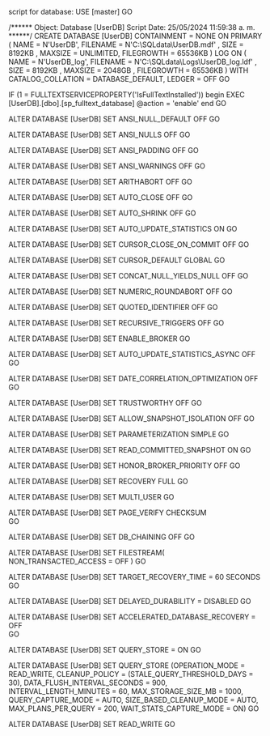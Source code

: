 script for database:
USE [master]
GO

/****** Object:  Database [UserDB]    Script Date: 25/05/2024 11:59:38 a. m. ******/
CREATE DATABASE [UserDB]
 CONTAINMENT = NONE
 ON  PRIMARY 
( NAME = N'UserDB', FILENAME = N'C:\SQLdata\UserDB.mdf' , SIZE = 8192KB , MAXSIZE = UNLIMITED, FILEGROWTH = 65536KB )
 LOG ON 
( NAME = N'UserDB_log', FILENAME = N'C:\SQLdata\Logs\UserDB_log.ldf' , SIZE = 8192KB , MAXSIZE = 2048GB , FILEGROWTH = 65536KB )
 WITH CATALOG_COLLATION = DATABASE_DEFAULT, LEDGER = OFF
GO

IF (1 = FULLTEXTSERVICEPROPERTY('IsFullTextInstalled'))
begin
EXEC [UserDB].[dbo].[sp_fulltext_database] @action = 'enable'
end
GO

ALTER DATABASE [UserDB] SET ANSI_NULL_DEFAULT OFF 
GO

ALTER DATABASE [UserDB] SET ANSI_NULLS OFF 
GO

ALTER DATABASE [UserDB] SET ANSI_PADDING OFF 
GO

ALTER DATABASE [UserDB] SET ANSI_WARNINGS OFF 
GO

ALTER DATABASE [UserDB] SET ARITHABORT OFF 
GO

ALTER DATABASE [UserDB] SET AUTO_CLOSE OFF 
GO

ALTER DATABASE [UserDB] SET AUTO_SHRINK OFF 
GO

ALTER DATABASE [UserDB] SET AUTO_UPDATE_STATISTICS ON 
GO

ALTER DATABASE [UserDB] SET CURSOR_CLOSE_ON_COMMIT OFF 
GO

ALTER DATABASE [UserDB] SET CURSOR_DEFAULT  GLOBAL 
GO

ALTER DATABASE [UserDB] SET CONCAT_NULL_YIELDS_NULL OFF 
GO

ALTER DATABASE [UserDB] SET NUMERIC_ROUNDABORT OFF 
GO

ALTER DATABASE [UserDB] SET QUOTED_IDENTIFIER OFF 
GO

ALTER DATABASE [UserDB] SET RECURSIVE_TRIGGERS OFF 
GO

ALTER DATABASE [UserDB] SET  ENABLE_BROKER 
GO

ALTER DATABASE [UserDB] SET AUTO_UPDATE_STATISTICS_ASYNC OFF 
GO

ALTER DATABASE [UserDB] SET DATE_CORRELATION_OPTIMIZATION OFF 
GO

ALTER DATABASE [UserDB] SET TRUSTWORTHY OFF 
GO

ALTER DATABASE [UserDB] SET ALLOW_SNAPSHOT_ISOLATION OFF 
GO

ALTER DATABASE [UserDB] SET PARAMETERIZATION SIMPLE 
GO

ALTER DATABASE [UserDB] SET READ_COMMITTED_SNAPSHOT ON 
GO

ALTER DATABASE [UserDB] SET HONOR_BROKER_PRIORITY OFF 
GO

ALTER DATABASE [UserDB] SET RECOVERY FULL 
GO

ALTER DATABASE [UserDB] SET  MULTI_USER 
GO

ALTER DATABASE [UserDB] SET PAGE_VERIFY CHECKSUM  
GO

ALTER DATABASE [UserDB] SET DB_CHAINING OFF 
GO

ALTER DATABASE [UserDB] SET FILESTREAM( NON_TRANSACTED_ACCESS = OFF ) 
GO

ALTER DATABASE [UserDB] SET TARGET_RECOVERY_TIME = 60 SECONDS 
GO

ALTER DATABASE [UserDB] SET DELAYED_DURABILITY = DISABLED 
GO

ALTER DATABASE [UserDB] SET ACCELERATED_DATABASE_RECOVERY = OFF  
GO

ALTER DATABASE [UserDB] SET QUERY_STORE = ON
GO

ALTER DATABASE [UserDB] SET QUERY_STORE (OPERATION_MODE = READ_WRITE, CLEANUP_POLICY = (STALE_QUERY_THRESHOLD_DAYS = 30), DATA_FLUSH_INTERVAL_SECONDS = 900, INTERVAL_LENGTH_MINUTES = 60, MAX_STORAGE_SIZE_MB = 1000, QUERY_CAPTURE_MODE = AUTO, SIZE_BASED_CLEANUP_MODE = AUTO, MAX_PLANS_PER_QUERY = 200, WAIT_STATS_CAPTURE_MODE = ON)
GO

ALTER DATABASE [UserDB] SET  READ_WRITE 
GO

